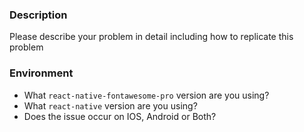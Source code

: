 ### Description
Please describe your problem in detail including how to replicate this problem


### Environment

* What `react-native-fontawesome-pro` version are you using?
* What `react-native` version are you using?
* Does the issue occur on IOS, Android or Both?

